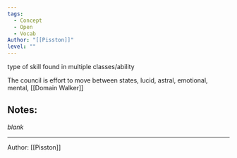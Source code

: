 ```yaml
---
tags:
  - Concept
  - Open
  - Vocab
Author: "[[Pisston]]"
level: ""
---
```

 type of skill found in multiple classes/ability

The council is effort to move between states, lucid, astral, emotional, mental, [[Domain Walker]]
## Notes:
_blank_
- - - 
Author: [[Pisston]]

